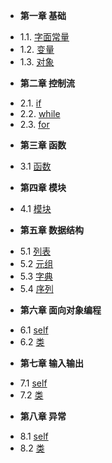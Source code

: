 * **第一章 基础**
 - 1.1. [字面常量](Chapter01/1.1-variable.md)
 - 1.2. [变量](Chapter01/1.2-const.md)
 - 1.3. [对象](Chapter01/1.4-object.md)
* **第二章 控制流**
 - 2.1. [if](Chapter02/2.1-statement.md)
 - 2.2. [while](Chapter02/2.1-statement.md)
 - 2.3. [for](Chapter02/2.1-statement.md)
* **第三章 函数**
 - 3.1 [函数](Chapter03/3.1-function.md)
* **第四章 模块**
 - 4.1 [模块](Chapter04/4.1-method.md)
* **第五章 数据结构**
 - 5.1 [列表](Chapter05/5.1-interface.md)
 - 5.2 [元组](Chapter05/5.1-interface.md)
 - 5.3 [字典](Chapter05/5.1-interface.md)
 - 5.4 [序列](Chapter05/5.1-interface.md)
* **第六章 面向对象编程**
 - 6.1 [self](Chapter06/6.1-goroutine.md)
 - 6.2 [类](Chapter06/6.2-channel.md)
* **第七章 输入输出**
 - 7.1 [self](Chapter06/6.1-goroutine.md)
 - 7.2 [类](Chapter06/6.2-channel.md)
* **第八章 异常**
 - 8.1 [self](Chapter06/6.1-goroutine.md)
 - 8.2 [类](Chapter06/6.2-channel.md)
